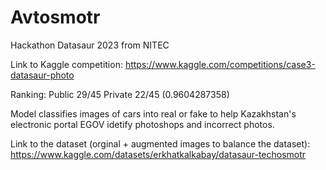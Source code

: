 # Avtosmotr
Hackathon Datasaur 2023 from NITEC 

Link to Kaggle competition: https://www.kaggle.com/competitions/case3-datasaur-photo

Ranking:
Public 29/45
Private 22/45 (0.9604287358)



Model classifies images of cars into real or fake to help Kazakhstan's electronic portal EGOV idetify photoshops and incorrect photos.


Link to the dataset (orginal + augmented images to balance the dataset): https://www.kaggle.com/datasets/erkhatkalkabay/datasaur-techosmotr
